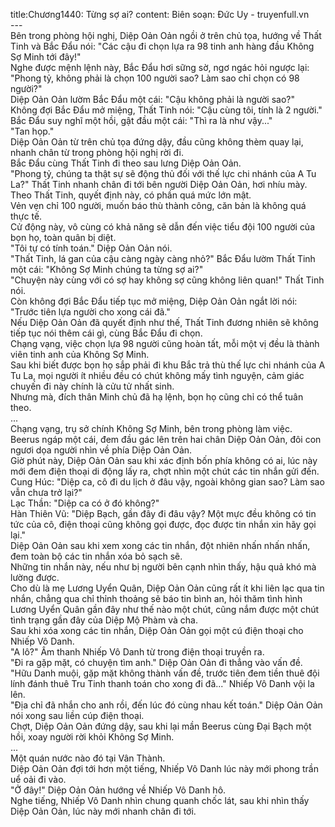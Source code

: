 title:Chương1440: Từng sợ ai?
content:
Biên soạn: Đức Uy - truyenfull.vn<br>---<br>Bên trong phòng hội nghị, Diệp Oản Oản ngồi ở trên chủ tọa, hướng về Thất Tinh và Bắc Đẩu nói: "Các cậu đi chọn lựa ra 98 tinh anh hàng đầu Không Sợ Minh tới đây!"<br>Nghe được mệnh lệnh này, Bắc Đẩu hơi sững sờ, ngơ ngác hỏi ngược lại: "Phong tỷ, không phải là chọn 100 người sao? Làm sao chỉ chọn có 98 người?"<br>Diệp Oản Oản lườm Bắc Đẩu một cái: "Cậu không phải là người sao?"<br>Không đợi Bắc Đẩu mở miệng, Thất Tinh nói: "Cậu cùng tôi, tính là 2 người."<br>Bắc Đẩu suy nghĩ một hồi, gật đầu một cái: "Thì ra là như vậy..."<br>"Tan họp."<br>Diệp Oản Oản từ trên chủ tọa đứng dậy, đầu cũng không thèm quay lại, nhanh chân từ trong phòng hội nghị rời đi.<br>Bắc Đẩu cùng Thất Tinh đi theo sau lưng Diệp Oản Oản.<br>"Phong tỷ, chúng ta thật sự sẽ động thủ đối với thế lực chi nhánh của A Tu La?" Thất Tinh nhanh chân đi tới bên người Diệp Oản Oản, hơi nhíu mày.<br>Theo Thất Tinh, quyết định này, có phần quá mức lớn mật.<br>Vẻn vẹn chỉ 100 người, muốn báo thù thành công, căn bản là không quá thực tế.<br>Cử động này, vô cùng có khả năng sẽ dẫn đến việc tiểu đội 100 người của bọn họ, toàn quân bị diệt.<br>"Tôi tự có tính toán." Diệp Oản Oản nói.<br>"Thất Tinh, lá gan của cậu càng ngày càng nhỏ?" Bắc Đẩu lườm Thất Tinh một cái: "Không Sợ Minh chúng ta từng sợ ai?"<br>"Chuyện này cùng với có sợ hay không sợ cũng không liên quan!" Thất Tinh nói.<br>Còn không đợi Bắc Đẩu tiếp tục mở miệng, Diệp Oản Oản ngắt lời nói: "Trước tiên lựa người cho xong cái đã."<br>Nếu Diệp Oản Oản đã quyết định như thế, Thất Tinh đương nhiên sẽ không tiếp tục nói thêm cái gì, cùng Bắc Đẩu đi chọn.<br>Chạng vạng, việc chọn lựa 98 người cũng hoàn tất, mỗi một vị đều là thành viên tinh anh của Không Sợ Minh.<br>Sau khi biết được bọn họ sắp phải đi khu Bắc trả thù thế lực chi nhánh của A Tu La, mọi người ít nhiều đều có chút không mấy tình nguyện, cảm giác chuyến đi này chính là cửu tử nhất sinh.<br>Nhưng mà, đích thân Minh chủ đã hạ lệnh, bọn họ cũng chỉ có thể tuân theo.<br>...<br>Chạng vạng, trụ sở chính Không Sợ Minh, bên trong phòng làm việc.<br>Beerus ngáp một cái, đem đầu gác lên trên hai chân Diệp Oản Oản, đôi con ngươi dọa người nhìn về phía Diệp Oản Oản.<br>Giờ phút này, Diệp Oản Oản sau khi xác định bốn phía không có ai, lúc này mới đem điện thoại di động lấy ra, chợt nhìn một chút các tin nhắn gửi đến.<br>Cung Húc: "Diệp ca, cô đi du lịch ở đâu vậy, ngoài không gian sao? Làm sao vẫn chưa trở lại?"<br>Lạc Thần: "Diệp ca có ở đó không?"<br>Hàn Thiên Vũ: "Diệp Bạch, gần đây đi đâu vậy? Một mực đều không có tin tức của cô, điện thoại cũng không gọi được, đọc được tin nhắn xin hãy gọi lại."<br>Diệp Oản Oản sau khi xem xong các tin nhắn, đột nhiên nhấn nhấn nhấn, đem toàn bộ các tin nhắn xóa bỏ sạch sẽ.<br>Những tin nhắn này, nếu như bị người bên cạnh nhìn thấy, hậu quả khó mà lường được.<br>Cho dù là mẹ Lương Uyển Quân, Diệp Oản Oản cũng rất ít khi liên lạc qua tin nhắn, chẳng qua chỉ thỉnh thoảng sẽ báo tin bình an, hỏi thăm tình hình Lương Uyển Quân gần đây như thế nào một chút, cũng nắm được một chút tình trạng gần đây của Diệp Mộ Phàm và cha.<br>Sau khi xóa xong các tin nhắn, Diệp Oản Oản gọi một cú điện thoại cho Nhiếp Vô Danh.<br>"A lô?" Âm thanh Nhiếp Vô Danh từ trong điện thoại truyền ra.<br>"Đi ra gặp mặt, có chuyện tìm anh." Diệp Oản Oản đi thẳng vào vấn đề.<br>"Hữu Danh muội, gặp mặt không thành vấn đề, trước tiên đem tiền thuê đội lính đánh thuê Tru Tinh thanh toán cho xong đi đã..." Nhiếp Vô Danh vội la lên.<br>"Địa chỉ đã nhắn cho anh rồi, đến lúc đó cùng nhau kết toán." Diệp Oản Oản nói xong sau liền cúp điện thoại.<br>Chợt, Diệp Oản Oản đứng dậy, sau khi lại mần Beerus cùng Đại Bạch một hồi, xoay người rời khỏi Không Sợ Minh.<br>...<br>Một quán nước nào đó tại Vân Thành.<br>Diệp Oản Oản đợi tới hơn một tiếng, Nhiếp Vô Danh lúc này mới phong trần uể oải đi vào.<br>"Ở đây!" Diệp Oản Oản hướng về Nhiếp Vô Danh hô.<br>Nghe tiếng, Nhiếp Vô Danh nhìn chung quanh chốc lát, sau khi nhìn thấy Diệp Oản Oản, lúc này mới nhanh chân đi tới.